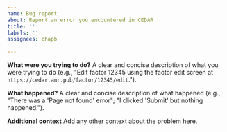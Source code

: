 ```yaml
---
name: Bug report
about: Report an error you encountered in CEDAR
title: ''
labels: ''
assignees: chapb

---
```


**What were you trying to do?**
A clear and concise description of what you were trying to do (e.g., "Edit factor 12345 using the factor edit screen at `https://cedar.amr.pub/factor/12345/edit`.").

**What happened?**
A clear and concise description of what happened (e.g., "There was a 'Page not found' error"; "I clicked 'Submit' but nothing happened.").

**Additional context**
Add any other context about the problem here.
